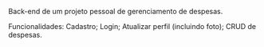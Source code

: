 Back-end de um projeto pessoal de gerenciamento de despesas.

Funcionalidades:
  Cadastro;
  Login;
  Atualizar perfil (incluindo foto);
  CRUD de despesas.
